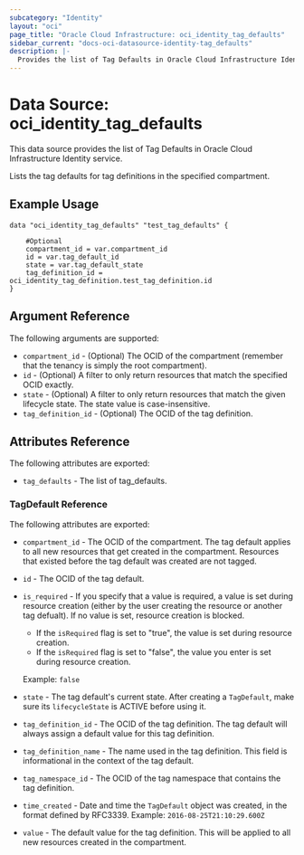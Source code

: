 ```yaml
---
subcategory: "Identity"
layout: "oci"
page_title: "Oracle Cloud Infrastructure: oci_identity_tag_defaults"
sidebar_current: "docs-oci-datasource-identity-tag_defaults"
description: |-
  Provides the list of Tag Defaults in Oracle Cloud Infrastructure Identity service
---
```


# Data Source: oci_identity_tag_defaults
This data source provides the list of Tag Defaults in Oracle Cloud Infrastructure Identity service.

Lists the tag defaults for tag definitions in the specified compartment.


## Example Usage

```hcl
data "oci_identity_tag_defaults" "test_tag_defaults" {

	#Optional
	compartment_id = var.compartment_id
	id = var.tag_default_id
	state = var.tag_default_state
	tag_definition_id = oci_identity_tag_definition.test_tag_definition.id
}
```

## Argument Reference

The following arguments are supported:

* `compartment_id` - (Optional) The OCID of the compartment (remember that the tenancy is simply the root compartment). 
* `id` - (Optional) A filter to only return resources that match the specified OCID exactly. 
* `state` - (Optional) A filter to only return resources that match the given lifecycle state.  The state value is case-insensitive. 
* `tag_definition_id` - (Optional) The OCID of the tag definition. 


## Attributes Reference

The following attributes are exported:

* `tag_defaults` - The list of tag_defaults.

### TagDefault Reference

The following attributes are exported:

* `compartment_id` - The OCID of the compartment. The tag default applies to all new resources that get created in the compartment. Resources that existed before the tag default was created are not tagged. 
* `id` - The OCID of the tag default.
* `is_required` - If you specify that a value is required, a value is set during resource creation (either by the user creating the resource or another tag defualt). If no value is set, resource creation is blocked.
	* If the `isRequired` flag is set to "true", the value is set during resource creation.
	* If the `isRequired` flag is set to "false", the value you enter is set during resource creation.

	Example: `false` 
* `state` - The tag default's current state. After creating a `TagDefault`, make sure its `lifecycleState` is ACTIVE before using it. 
* `tag_definition_id` - The OCID of the tag definition. The tag default will always assign a default value for this tag definition. 
* `tag_definition_name` - The name used in the tag definition. This field is informational in the context of the tag default. 
* `tag_namespace_id` - The OCID of the tag namespace that contains the tag definition. 
* `time_created` - Date and time the `TagDefault` object was created, in the format defined by RFC3339.  Example: `2016-08-25T21:10:29.600Z` 
* `value` - The default value for the tag definition. This will be applied to all new resources created in the compartment. 

